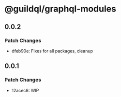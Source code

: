 # @guildql/graphql-modules

## 0.0.2

### Patch Changes

- dfeb90e: Fixes for all packages, cleanup

## 0.0.1

### Patch Changes

- 12acec9: WIP
